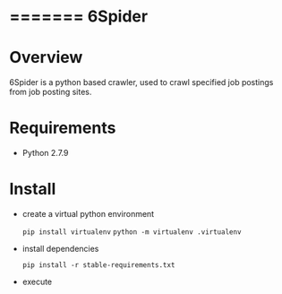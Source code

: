 =======
6Spider
=======

Overview
========

6Spider is a python based crawler, used to crawl specified job postings from job posting sites.

Requirements
============

* Python 2.7.9

Install
=======

* create a virtual python environment

  `pip install virtualenv`
  `python -m virtualenv .virtualenv`

* install dependencies

  `pip install -r stable-requirements.txt`

* execute
